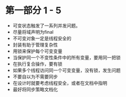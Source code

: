 
# 第一部分 1 - 5

+ 可变状态触发了一系列并发问题。
+ 尽量将域声明为final
+ 不可变对象一定是线程安全的
+ 封装有助于管理复杂性
+ 用锁来保护每个可变变量
+ 当保护同一个不变性条件中的所有变量，要用同一把锁
+ 在执行复合操作，要有锁
+ 如果多个线程访问同一个可变变量，没有锁，发生问题
+ 不要自以为不需要同步
+ 在设计时就要考虑线程安全，或者在文档中指明
+ 最好将同步策略文档化

